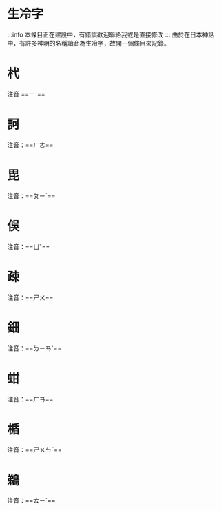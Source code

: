 生冷字
=
:::info
本條目正在建設中，有錯誤歡迎聯絡我或是直接修改
:::
由於在日本神話中，有許多神明的名稱讀音為生冷字，故開一個條目來記錄。
# 杙
注音 	==ㄧˋ==
# 訶
注音：==ㄏㄜ==
# 毘
注音：==ㄆㄧˊ==
# 俁
注音：==ㄩˇ==
# 疎
注音：==ㄕㄨ==
# 鈿
注音：==ㄉㄧㄢˋ==
# 蚶
注音：==ㄏㄢ==
# 楯
注音：==ㄕㄨㄣˇ==
# 鵜
注音：==ㄊㄧˊ==








